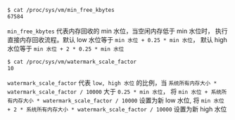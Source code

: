 ```bash
$ cat /proc/sys/vm/min_free_kbytes
67584
```

`min_free_kbytes` 代表内存回收的 min 水位，当空闲内存低于 min 水位时，
执行直接内存回收流程。默认 low 水位等于 `min 水位 + 0.25 * min 水位`，
默认 high 水位等于 `min 水位 + 2 * 0.25 * min 水位`

```bash
$ cat /proc/sys/vm/watermark_scale_factor
10
```

`watermark_scale_factor` 代表 `low, high 水位` 的比例，当
`系统所有内存大小 * watermark_scale_factor / 10000` 大于 `0.25 * min 水位`，
将 `min 水位 + 系统所有内存大小 * watermark_scale_factor / 10000` 设置为新 low 水位,
将 `min 水位 + 2 * 系统所有内存大小 * watermark_scale_factor / 10000` 设置为新 high 水位

